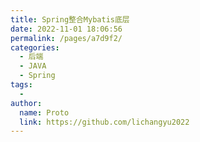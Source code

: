 ```yaml
---
title: Spring整合Mybatis底层
date: 2022-11-01 18:06:56
permalink: /pages/a7d9f2/
categories:
  - 后端
  - JAVA
  - Spring
tags:
  - 
author: 
  name: Proto
  link: https://github.com/lichangyu2022
---
```

